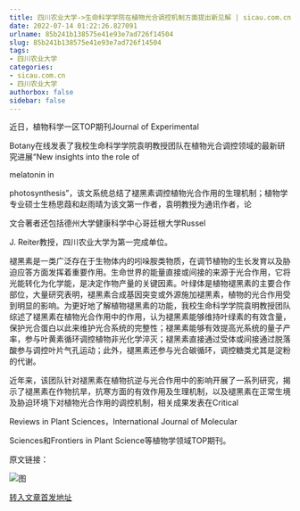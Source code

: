 ```yaml
---
title: 四川农业大学->生命科学学院在植物光合调控机制方面提出新见解 | sicau.com.cn
date: 2022-07-14 01:22:26.827091
urlname: 85b241b138575e41e93e7ad726f14504
slug: 85b241b138575e41e93e7ad726f14504
tags: 
- 四川农业大学
categories:
- sicau.com.cn
- 四川农业大学
authorbox: false
sidebar: false
---
```

近日，植物科学一区TOP期刊Journal of Experimental

Botany在线发表了我校生命科学学院袁明教授团队在植物光合调控领域的最新研究进展“New insights into the role of

melatonin in

photosynthesis”，该文系统总结了褪黑素调控植物光合作用的生理机制；植物学专业硕士生杨思葭和赵雨晴为该文第一作者，袁明教授为通讯作者，论
<!--more-->
文合著者还包括德州大学健康科学中心哥廷根大学Russel

J. Reiter教授，四川农业大学为第一完成单位。

褪黑素是一类广泛存在于生物体内的吲哚胺类物质，在调节植物的生长发育以及胁迫应答方面发挥着重要作用。生命世界的能量直接或间接的来源于光合作用，它将光能转化为化学能，是决定作物产量的关键因素。叶绿体是植物褪黑素的主要合作部位，大量研究表明，褪黑素合成基因突变或外源施加褪黑素，植物的光合作用受到明显的影响。为更好地了解植物褪黑素的功能，我校生命科学学院袁明教授团队综述了褪黑素在植物光合作用中的作用，认为褪黑素能够维持叶绿素的有效含量，保护光合蛋白以此来维护光合系统的完整性；褪黑素能够有效提高光系统的量子产率，参与叶黄素循环调控植物非光化学淬灭；褪黑素直接通过受体或间接通过脱落酸参与调控叶片气孔运动；此外，褪黑素还参与光合碳循环，调控糖类尤其是淀粉的代谢。

近年来，该团队针对褪黑素在植物抗逆与光合作用中的影响开展了一系列研究，揭示了褪黑素在作物抗旱，抗寒方面的有效作用及生理机制，以及褪黑素在正常生境及胁迫环境下对植物光合作用的调控机制，相关成果发表在Critical

Reviews in Plant Sciences，International Journal of Molecular

Sciences和Frontiers in Plant Science等植物学领域TOP期刊。

原文链接：

![图](https://news.sicau.edu.cn/__local/7/0D/2F/70F8E88420E2FFCA0987E60F5B9_01BE0FF0_54ACB.png)

[转入文章首发地址](https://news.sicau.edu.cn/info/1078/68824.htm)